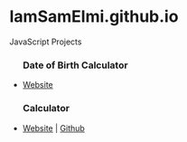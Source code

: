 # IamSamElmi.github.io
JavaScript Projects 

<ul>
  <h3>Date of Birth Calculator </h3>
  <li><a href="https://iamsamelmi.github.io/" target="_blank">Website</a></li>
  
   <h3>Calculator </h3>
  <li><a href="https://iamsamelmi.github.io/calculator/" target="_blank">Website</a> | 
    <a href="https://github.com/IamSamElmi/IamSamElmi.github.io/tree/master/calculator" target="_blank">Github</a></li>


</ul>

